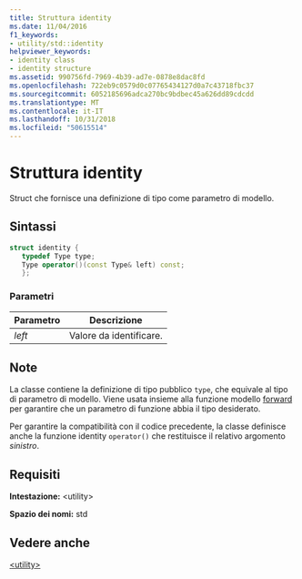 ```yaml
---
title: Struttura identity
ms.date: 11/04/2016
f1_keywords:
- utility/std::identity
helpviewer_keywords:
- identity class
- identity structure
ms.assetid: 990756fd-7969-4b39-ad7e-0878e8dac8fd
ms.openlocfilehash: 722eb9c0579d0c07765434127d0a7c43718fbc37
ms.sourcegitcommit: 6052185696adca270bc9bdbec45a626dd89cdcdd
ms.translationtype: MT
ms.contentlocale: it-IT
ms.lasthandoff: 10/31/2018
ms.locfileid: "50615514"
---
```

# <a name="identity-structure"></a>Struttura identity

Struct che fornisce una definizione di tipo come parametro di modello.

## <a name="syntax"></a>Sintassi

```cpp
struct identity {
   typedef Type type;
   Type operator()(const Type& left) const;
   };
```

### <a name="parameters"></a>Parametri

|Parametro|Descrizione|
|---------------|-----------------|
|*left*|Valore da identificare.|

## <a name="remarks"></a>Note

La classe contiene la definizione di tipo pubblico `type`, che equivale al tipo di parametro di modello. Viene usata insieme alla funzione modello [forward](../standard-library/utility-functions.md#forward) per garantire che un parametro di funzione abbia il tipo desiderato.

Per garantire la compatibilità con il codice precedente, la classe definisce anche la funzione identity `operator()` che restituisce il relativo argomento *sinistro*.

## <a name="requirements"></a>Requisiti

**Intestazione:** \<utility>

**Spazio dei nomi:** std

## <a name="see-also"></a>Vedere anche

[\<utility>](../standard-library/utility.md)<br/>
